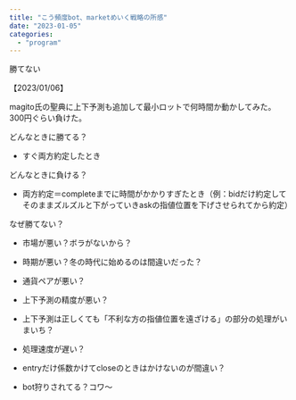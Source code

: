 ```yaml
---
title: "こう頻度bot、marketめいく戦略の所感"
date: "2023-01-05"
categories: 
  - "program"
---
```


勝てない

<!--more-->

【2023/01/06】

magito氏の聖典に上下予測も追加して最小ロットで何時間か動かしてみた。300円ぐらい負けた。

どんなときに勝てる？

- すぐ両方約定したとき

どんなときに負ける？

- 両方約定＝completeまでに時間がかかりすぎたとき（例：bidだけ約定してそのままズルズルと下がっていきaskの指値位置を下げさせられてから約定）

なぜ勝てない？

- 市場が悪い？ボラがないから？

- 時期が悪い？冬の時代に始めるのは間違いだった？

- 通貨ペアが悪い？

- 上下予測の精度が悪い？

- 上下予測は正しくても「不利な方の指値位置を遠ざける」の部分の処理がいまいち？

- 処理速度が遅い？

- entryだけ係数かけてcloseのときはかけないのが間違い？

- bot狩りされてる？コワ～
